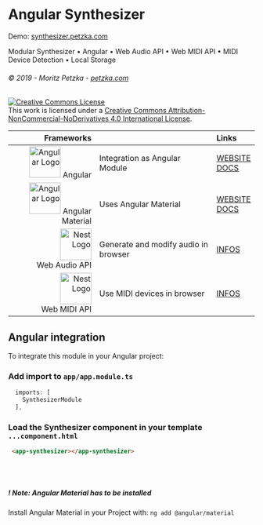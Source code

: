 # Angular Synthesizer
Demo: [synthesizer.petzka.com](http://synthesizer.petzka.com)

Modular Synthesizer • Angular • Web Audio API • Web MIDI API • MIDI Device Detection • Local Storage
###### *© 2019 - Moritz Petzka - [petzka.com](https://petzka.com/)*
<a rel="license" href="http://creativecommons.org/licenses/by-nc-nd/4.0/"><img alt="Creative Commons License" style="border-width:0" src="https://i.creativecommons.org/l/by-nc-nd/4.0/88x31.png" /></a><br />This work is licensed under a <a rel="license" href="http://creativecommons.org/licenses/by-nc-nd/4.0/">Creative Commons Attribution-NonCommercial-NoDerivatives 4.0 International License</a>.

| Frameworks |  | Links |
|    ---:| :---          | :---         |
| <img src="https://angular.io/assets/images/logos/angular/angular.svg" height="64"  alt="Angular Logo" /> Angular | Integration as Angular Module | [WEBSITE](https://angular.io) <br> [DOCS](https://angular.io/docs)|
| <img src="https://material.angular.io/assets/img/angular-material-logo.svg" height="64"  alt="Angular Logo" /> Angular Material  | Uses Angular Material | [WEBSITE](https://material.angular.io/) <br> [DOCS](https://material.angular.io/guide/getting-started)|
| <img src="https://upload.wikimedia.org/wikipedia/commons/thumb/e/ed/W3C%C2%AE_Icon.svg/1200px-W3C%C2%AE_Icon.svg.png" height="64" alt="Nest Logo" /><br> Web Audio API | Generate and modify audio in browser | [INFOS](https://www.w3.org/TR/webaudio/)|
| <img src="https://upload.wikimedia.org/wikipedia/commons/thumb/e/ed/W3C%C2%AE_Icon.svg/1200px-W3C%C2%AE_Icon.svg.png" height="64" alt="Nest Logo" /><br> Web MIDI API | Use MIDI devices in browser | [INFOS](https://www.w3.org/TR/webmidi/)|


## Angular integration
To integrate this module in your Angular project:
### Add import to `app/app.module.ts`

```javascript
  imports: [
    SynthesizerModule
  ],
```

### Load the Synthesizer component in your template `...component.html`
```html
 <app-synthesizer></app-synthesizer>
```
<br><br>

##### ! Note: Angular Material has to be installed
Install Angular Material in your Project with:
`ng add @angular/material`
